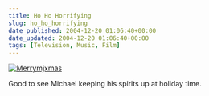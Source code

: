 ```yaml
---
title: Ho Ho Horrifying
slug: ho_ho_horrifying
date_published: 2004-12-20 01:06:40+00:00
date_updated: 2004-12-20 01:06:40+00:00
tags: [Television, Music, Film]
---
```

[![Merrymjxmas](http://www.anildash.com/photos/uncategorized/merrymjxmas.jpg)](http://www.anildash.com/photos/uncategorized/merrymjxmas.jpg)

Good to see Michael keeping his spirits up at holiday time.
